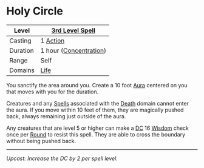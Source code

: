 # Holy Circle

| Level    | [3rd Level Spell](3rd%20Level%20Spells.md)                       |
| -------- | ---------------------------------------------------------------- |
| Casting  | 1 [Action](../../../../Game%20Procedures/Core%20Procedures/Action.md)              |
| Duration | 1 hour ([Concentration](../../../Spellcasting/Concentration.md)) |
| Range    | Self                                                             |
| Domains  | [Life](../../Spell%20Domains/Life.md)                         |

You sanctify the area around you. Create a 10 foot [Aura](../../Areas%20of%20Effect/Aura.md) centered on you that moves with you for the duration.

Creatures and any [Spells](../../../Spellcasting/Spells.md) associated with the [Death](../../Spell%20Domains/Death.md) domain cannot enter the aura. If you move within 10 feet of them, they are magically pushed back, always remaining just outside of the aura.

Any creatures that are level 5 or higher can make a [DC](../../../../Game%20Procedures/Core%20Procedures/DC.md) 16 [Wisdom](../../../../Player%20Characters/The%20Ability%20Scores/Wisdom.md) check once per [Round](../../../../Game%20Procedures/Core%20Procedures/Round.md) to resist this spell. They are able to cross the boundary without being pushed back.

---
*Upcast: Increase the DC by 2 per spell level.*
